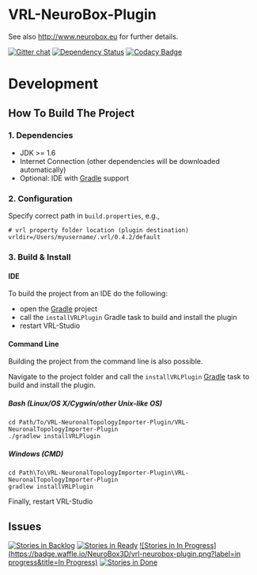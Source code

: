 VRL-NeuroBox-Plugin
========
See also http://www.neurobox.eu for further details.

[![Gitter chat](https://badges.gitter.im/woothemes/FlexSlider.png)](https://gitter.im/NeuroBox3D)
[![Dependency Status](https://www.versioneye.com/user/projects/55828a5f386664001a000727/badge.svg?style=flat)](https://www.versioneye.com/user/projects/55828a5f386664001a000727)
 [![Codacy Badge](https://api.codacy.com/project/badge/grade/24ca78102c7b48d2912ab069a2b73e2e)](https://www.codacy.com/app/stephan_5/VRL-NeuroBox-Plugin)

# Development

## How To Build The Project

### 1. Dependencies

- JDK >= 1.6
- Internet Connection (other dependencies will be downloaded automatically)
- Optional: IDE with [Gradle](http://www.gradle.org/) support


### 2. Configuration

Specify correct path in `build.properties`, e.g.,
    
    # vrl property folder location (plugin destination)
    vrldir=/Users/myusername/.vrl/0.4.2/default

### 3. Build & Install

#### IDE

To build the project from an IDE do the following:

- open the  [Gradle](http://www.gradle.org/) project
- call the `installVRLPlugin` Gradle task to build and install the plugin
- restart VRL-Studio

#### Command Line

Building the project from the command line is also possible.

Navigate to the project folder and call the `installVRLPlugin` [Gradle](http://www.gradle.org/)
task to build and install the plugin.

##### Bash (Linux/OS X/Cygwin/other Unix-like OS)

    cd Path/To/VRL-NeuronalTopologyImporter-Plugin/VRL-NeuronalTopologyImporter-Plugin
    ./gradlew installVRLPlugin
    
##### Windows (CMD)

    cd Path\To\VRL-NeuronalTopologyImporter-Plugin\VRL-NeuronalTopologyImporter-Plugin
    gradlew installVRLPlugin

Finally, restart VRL-Studio

## Issues
[![Stories in Backlog](https://badge.waffle.io/NeuroBox3D/vrl-neurobox-plugin.png?label=backlog&title=Backlog)](http://waffle.io/NeuroBox3D/vrl-neurobox-plugin)
[![Stories in Ready](https://badge.waffle.io/NeuroBox3D/vrl-neurobox-plugin.png?label=ready&title=Ready)](http://waffle.io/NeuroBox3D/vrl-neurobox-plugin)
[![Stories in In Progress](https://badge.waffle.io/NeuroBox3D/vrl-neurobox-plugin.png?label=in progress&title=In Progress)](http://waffle.io/NeuroBox3D/vrl-neurobox-plugin)
[![Stories in Done](https://badge.waffle.io/NeuroBox3D/vrl-neurobox-plugin.png?label=done&title=Done)](http://waffle.io/NeuroBox3D/vrl-neurobox-plugin)


